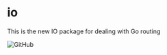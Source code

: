 # io
This is the new IO package for dealing with Go routing 

![GitHub](https://img.shields.io/github/license/fuzzingbits/io)
